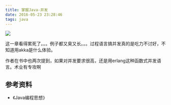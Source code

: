 ```yaml
---
title: 掌握Java-并发
date: 2016-05-23 23:28:46
tags: java
---
```


![](/img/java/concurrent.png)

这一章看得累死了。。。例子都又臭又长。。。过程语言搞并发真的是吃力不讨好，不知道用akka是什么体验。

作者在书中也两次提到，如果对并发要求很高，还是用erlang这种函数式并发语言。术业有专攻啊

## 参考资料
- 《Java编程思想》